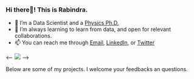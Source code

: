 ### Hi there👋! This is Rabindra.

- 🔭 I’m a Data Scientist and a [Physics Ph.D.](https://scholar.google.com/citations?user=Z8tzkKEAAAAJ&hl=en)
- 🌱 I’m always learning to learn from data, and open for relevant collaborations. 
- 📫 You can reach me through [Email](nepalrabindra89@gmail.com), [LinkedIn](https://www.linkedin.com/in/nepalrabindra/), or [Twitter](https://twitter.com/ccRabindra)

<--
<img src="https://github-readme-stats.vercel.app/api?username=rnepal2&&show_icons=true&title_color=ffffff&icon_color=bb2acf&text_color=daf7dc&bg_color=191919">
-->

Below are some of my projects. I welcome your feedbacks an questions.
